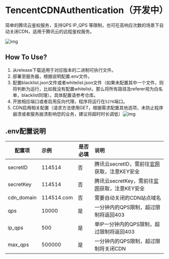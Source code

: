 # TencentCDNAuthentication（开发中）
简单的腾讯云鉴权服务，支持QPS IP_QPS 等限制，也可在高响应次数的场景下自动关闭CDN，适用于腾讯云的远程鉴权服务。

![img](https://qcloudimg.tencent-cloud.cn/image/document/d26215edda04745d6fdee7d68ef64cc5.jpg?1)

## How To Use?

1. 从release下载适用于对应版本的二进制可执行文件。
2. 部署至服务器，根据说明配置.env文件。
3. 配置blacklist.json文件或者whitelist.json文件（如果未配置其中一个文件，则将判断为运行，比如我没有配置whitelist，那么将所有路径及referer视为白名单，blacklist同理）。具体配置请参考仓库。
4. 开放相应端口或者启用反向代理，程序将运行在`5276`端口。
5. CDN启用相关配置（请求方法使用GET，根据需求配置其他选项，未防止程序崩溃或者服务崩溃影响您的业务，建议将超时时长调低）![img](https://qcloudimg.tencent-cloud.cn/image/document/b9a476dda2f433adc8dc49d0d263d4aa.png)



## .env配置说明

| 配置项     | 示例       | 是否必填 | 说明                                                         |
| ---------- | :--------- | -------- | :----------------------------------------------------------- |
| secretID   | 114514     | 否       | 腾讯云secretID，需前往[官网](https://console.cloud.tencent.com/cam/capi)获取，注意KEY安全 |
| secretKey  | 114514     | 否       | 腾讯云secretKey，需前往[官网](https://console.cloud.tencent.com/cam/capi)获取，注意KEY安全 |
| cdn_domain | 114514.com | 否       | 需要自动关闭的CDN站点域名                                    |
| qps        | 10000      | 是       | 一分钟内的QPS限制，超过限制将返回403                         |
| ip_qps     | 500        | 是       | 单IP一分钟内的QPS限制，超过限制将返回403                     |
| max_qps    | 500000     | 是       | 一分钟内的QPS限制，超过限制将关闭CDN                         |
